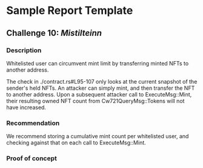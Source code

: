 # Sample Report Template

## Challenge 10: *Mistilteinn*

### Description

Whitelisted user can circumvent mint limit by transferring minted NFTs to another address.

The check in ./contract.rs#L95-107 only looks at the current snapshot of the sender's held NFTs. An attacker can simply mint, and then transfer the NFT to another address. Upon a subsequent attacker call to ExecuteMsg::Mint, their resulting owned NFT count from Cw721QueryMsg::Tokens will not have increased.

### Recommendation

We recommend storing a cumulative mint count per whitelisted user, and checking against that on each call to ExecuteMsg::Mint.

### Proof of concept

```rust

```
